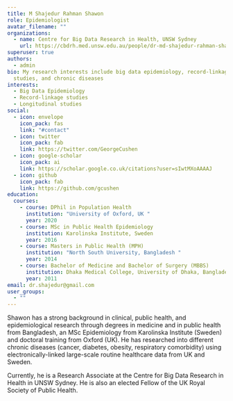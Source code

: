 ```yaml
---
title: M Shajedur Rahman Shawon
role: Epidemiologist
avatar_filename: ""
organizations:
  - name: Centre for Big Data Research in Health, UNSW Sydney
    url: https://cbdrh.med.unsw.edu.au/people/dr-md-shajedur-rahman-shawon
superuser: true
authors:
  - admin
bio: My research interests include big data epidemiology, record-linkage
  studies, and chronic diseases
interests:
  - Big Data Epidemiology
  - Record-linkage studies
  - Longitudinal studies
social:
  - icon: envelope
    icon_pack: fas
    link: "#contact"
  - icon: twitter
    icon_pack: fab
    link: https://twitter.com/GeorgeCushen
  - icon: google-scholar
    icon_pack: ai
    link: https://scholar.google.co.uk/citations?user=sIwtMXoAAAAJ
  - icon: github
    icon_pack: fab
    link: https://github.com/gcushen
education:
  courses:
    - course: DPhil in Population Health
      institution: "University of Oxford, UK "
      year: 2020
    - course: MSc in Public Health Epidemiology
      institution: Karolinska Institute, Sweden
      year: 2016
    - course: Masters in Public Health (MPH)
      institution: "North South University, Bangladesh "
      year: 2014
    - course: Bachelor of Medicine and Bachelor of Surgery (MBBS)
      institution: Dhaka Medical College, University of Dhaka, Bangladesh
      year: 2011
email: dr.shajedur@gmail.com
user_groups:
  - ""
---
```

Shawon has a strong background in clinical, public health, and epidemiological research through degrees in medicine and in public health from Bangladesh, an MSc Epidemiology from Karolinska Institute (Sweden) and doctoral training from Oxford (UK). He has researched into different chronic diseases (cancer, diabetes, obesity, respiratory comorbidity) using electronically-linked large-scale routine healthcare data from UK and Sweden. 

Currently, he is a Research Associate at the Centre for Big Data Research in Health in UNSW Sydney. He is also an elected Fellow of the UK Royal Society of Public Health.